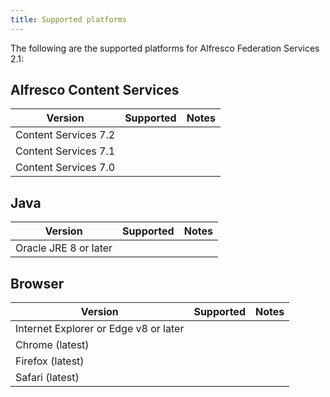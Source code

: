 ```yaml
---
title: Supported platforms
---
```


The following are the supported platforms for Alfresco Federation Services 2.1:

## Alfresco Content Services

| Version | Supported | Notes |
| ------- | --------- | ----- |
| Content Services 7.2 | | |
| Content Services 7.1 | | |
| Content Services 7.0 | | |

## Java

| Version | Supported | Notes |
| ------- | --------- | ----- |
| Oracle JRE 8 or later | | |

## Browser

| Version | Supported | Notes |
| ------- | --------- | ----- |
| Internet Explorer or Edge v8 or later | | |
| Chrome (latest) | | |
| Firefox (latest) | | |
| Safari (latest) | | |
